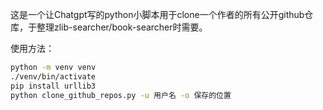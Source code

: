 这是一个让Chatgpt写的python小脚本用于clone一个作者的所有公开github仓库，于整理zlib-searcher/book-searcher时需要。


使用方法：

```bash
python -m venv venv 
./venv/bin/activate
pip install urllib3
python clone_github_repos.py -u 用户名 -o 保存的位置
```





